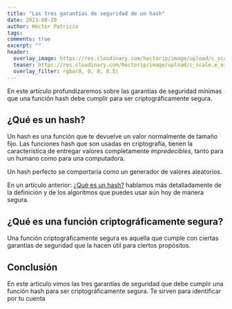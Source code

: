 ```yaml
---
title: "Las tres garantías de seguridad de un hash"
date: 2023-08-20
author: Héctor Patricio
tags:
comments: true
excerpt: ""
header:
  overlay_image: https://res.cloudinary.com/hectorip/image/upload/c_scale,e_oil_paint:11,w_1400/v1692582347/neom-bhKqZNZeAR0-unsplash_refcre.jpg
  teaser: https://res.cloudinary.com/hectorip/image/upload/c_scale,e_oil_paint:11,w_400/v1692582347/neom-bhKqZNZeAR0-unsplash_refcre.jpg
  overlay_filter: rgba(0, 0, 0, 0.5)
---
```


En este artículo profundizaremos sobre las garantías de seguridad mínimas que una función hash debe cumplir para ser criptográficamente segura.

## ¿Qué es un hash?

Un hash es una función que te devuelve un valor normalmente de tamaño fijo. Las funciones hash que son usadas en criptografía, tienen la característica de entregar valores completamente _impredecibles_, tanto para un humano como para una computadora.

Un hash perfecto se comportaría como un generador de valores aleatorios.

En un artículo anterior: [¿Qué es un hash?](/2021/12/02/algoritmos-criptograficos-que-es-un-hash.html) hablamos más detalladamente de la definición y de los algoritmos que puedes usar aún hoy de manera segura.

## ¿Qué es una función criptográficamente segura?

Una función criptográficamente segura es aquella que cumple con ciertas garantías de seguridad que la hacen útil para ciertos propósitos.

## Conclusión

En este artículo vimos las tres garantías de seguridad que debe cumplir una función hash para ser criptográficamente segura. Te sirven para identificar por tu cuenta
